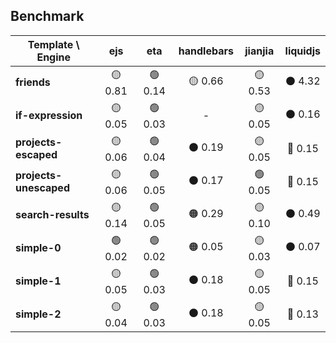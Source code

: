 ## Benchmark

| Template \ Engine | ejs | eta | handlebars | jianjia | liquidjs |
|-------------------|:--------:|:--------:|:--------:|:--------:|:--------:|
| **friends** | 🟡 0.81 | 🟢 0.14 | 🟡 0.66 | 🟡 0.53 | ⚫ 4.32 |
| **if-expression** | 🟡 0.05 | 🟢 0.03 | - | 🟡 0.05 | ⚫ 0.16 |
| **projects-escaped** | 🟡 0.06 | 🟢 0.04 | ⚫ 0.19 | 🟡 0.05 | 🔴 0.15 |
| **projects-unescaped** | 🟡 0.06 | 🟢 0.05 | ⚫ 0.17 | 🟢 0.05 | 🔴 0.15 |
| **search-results** | 🟡 0.14 | 🟢 0.05 | 🟠 0.29 | 🟡 0.10 | ⚫ 0.49 |
| **simple-0** | 🟢 0.02 | 🟢 0.02 | 🟠 0.05 | 🟡 0.03 | ⚫ 0.07 |
| **simple-1** | 🟡 0.05 | 🟢 0.03 | ⚫ 0.18 | 🟡 0.05 | 🔴 0.15 |
| **simple-2** | 🟡 0.04 | 🟢 0.03 | ⚫ 0.18 | 🟡 0.05 | 🔴 0.13 |
